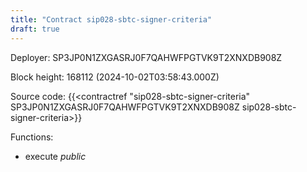 ```yaml
---
title: "Contract sip028-sbtc-signer-criteria"
draft: true
---
```

Deployer: SP3JP0N1ZXGASRJ0F7QAHWFPGTVK9T2XNXDB908Z


 



Block height: 168112 (2024-10-02T03:58:43.000Z)

Source code: {{<contractref "sip028-sbtc-signer-criteria" SP3JP0N1ZXGASRJ0F7QAHWFPGTVK9T2XNXDB908Z sip028-sbtc-signer-criteria>}}

Functions:

* execute _public_
